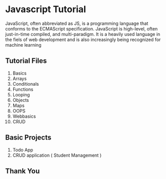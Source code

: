 # Javascript Tutorial

JavaScript, often abbreviated as JS, is a programming language that conforms to the ECMAScript specification. JavaScript is high-level, often just-in-time compiled, and multi-paradigm.
It is a heavily used language in the fiels of web development and is also increasingly being recognized for machine learning

## Tutorial Files

1. Basics 
2. Arrays
3. Conditionals
4. Functions
5. Looping
6. Objects
7. Maps
8. OOPS
9. Webbasics
10. CRUD



## Basic Projects

1. Todo App 
2. CRUD application ( Student Management )

## Thank You
